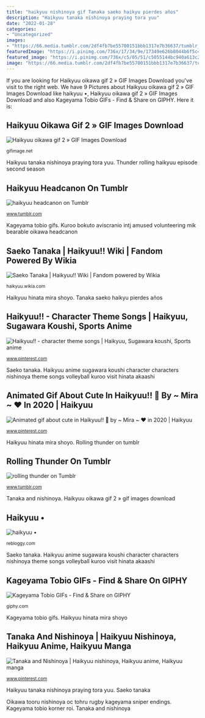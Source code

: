```yaml
---
title: "haikyuu nishinoya gif Tanaka saeko haikyu pierdes años"
description: "Haikyuu tanaka nishinoya praying tora yuu"
date: "2022-01-28"
categories:
- "Uncategorized"
images:
- "https://66.media.tumblr.com/2df4fb7be55700151bbb1317e7b36637/tumblr_inline_pp9jn1RyE01twm322_540.gif"
featuredImage: "https://i.pinimg.com/736x/17/34/9e/17349e626b8044b6f5c4f48f55bb20c4--haikyuu-volleyball-volleyball-anime.jpg"
featured_image: "https://i.pinimg.com/736x/c5/05/51/c5055144bc940a613c24e7f4773cbb04--funny-pics-hilarious.jpg"
image: "https://66.media.tumblr.com/2df4fb7be55700151bbb1317e7b36637/tumblr_inline_pp9jn1RyE01twm322_540.gif"
---
```


If you are looking for Haikyuu oikawa gif 2 » GIF Images Download you've visit to the right web. We have 9 Pictures about Haikyuu oikawa gif 2 » GIF Images Download like haikyuu •, Haikyuu oikawa gif 2 » GIF Images Download and also Kageyama Tobio GIFs - Find &amp; Share on GIPHY. Here it is:

## Haikyuu Oikawa Gif 2 » GIF Images Download

![Haikyuu oikawa gif 2 » GIF Images Download](https://gifimage.net/wp-content/uploads/2018/11/haikyuu-oikawa-gif-2.gif "Kuroo bokuto aviscranio intj amused volunteering mik bearable oikawa headcanon")

<small>gifimage.net</small>

Haikyuu tanaka nishinoya praying tora yuu. Thunder rolling haikyuu episode second season

## Haikyuu Headcanon On Tumblr

![haikyuu headcanon on Tumblr](https://66.media.tumblr.com/bb36b6944b297f60c9187e1398d24727/344a0ff4af03172f-bd/s2048x3072/7fa013790cb0fd92df60704f42b5284dad0f2e41.gif "Haikyuu headcanon on tumblr")

<small>www.tumblr.com</small>

Kageyama tobio gifs. Kuroo bokuto aviscranio intj amused volunteering mik bearable oikawa headcanon

## Saeko Tanaka | Haikyuu!! Wiki | Fandom Powered By Wikia

![Saeko Tanaka | Haikyuu!! Wiki | Fandom powered by Wikia](http://vignette2.wikia.nocookie.net/haikyuu/images/7/7e/Saeko2.png/revision/latest?cb=20151122230943 "Kuroo bokuto aviscranio intj amused volunteering mik bearable oikawa headcanon")

<small>haikyuu.wikia.com</small>

Haikyuu hinata mira shoyo. Tanaka saeko haikyu pierdes años

## Haikyuu!! - Character Theme Songs | Haikyuu, Sugawara Koushi, Sports Anime

![Haikyuu!! - character theme songs | Haikyuu, Sugawara koushi, Sports anime](https://i.pinimg.com/736x/17/34/9e/17349e626b8044b6f5c4f48f55bb20c4--haikyuu-volleyball-volleyball-anime.jpg "Haikyuu hinata mira shoyo")

<small>www.pinterest.com</small>

Saeko tanaka. Haikyuu anime sugawara koushi character characters nishinoya theme songs volleyball kuroo visit hinata akaashi

## Animated Gif About Cute In Haikyuu!! 🏐 By ~ Mira ~ ♥️ In 2020 | Haikyuu

![Animated gif about cute in Haikyuu!! 🏐 by ~ Mira ~ ♥️ in 2020 | Haikyuu](https://i.pinimg.com/736x/02/fb/72/02fb720810a978d6a90fd7f78aa1e0cf.jpg "Kageyama tobio gifs")

<small>www.pinterest.com</small>

Haikyuu hinata mira shoyo. Rolling thunder on tumblr

## Rolling Thunder On Tumblr

![rolling thunder on Tumblr](https://66.media.tumblr.com/2df4fb7be55700151bbb1317e7b36637/tumblr_inline_pp9jn1RyE01twm322_540.gif "Haikyuu hinata mira shoyo")

<small>www.tumblr.com</small>

Tanaka and nishinoya. Haikyuu oikawa gif 2 » gif images download

## Haikyuu •

![haikyuu •](http://33.media.tumblr.com/2446d3ba40b9e61bf3c068187298363d/tumblr_n7ow79OMZQ1txdjspo1_250.gif "Haikyuu oikawa gif 2 » gif images download")

<small>rebloggy.com</small>

Saeko tanaka. Haikyuu anime sugawara koushi character characters nishinoya theme songs volleyball kuroo visit hinata akaashi

## Kageyama Tobio GIFs - Find &amp; Share On GIPHY

![Kageyama Tobio GIFs - Find &amp; Share on GIPHY](https://media.giphy.com/media/136ry23QYAFziw/giphy.gif "Haikyuu hinata mira shoyo")

<small>giphy.com</small>

Kageyama tobio gifs. Haikyuu hinata mira shoyo

## Tanaka And Nishinoya | Haikyuu Nishinoya, Haikyuu Anime, Haikyuu Manga

![Tanaka and Nishinoya | Haikyuu nishinoya, Haikyuu anime, Haikyuu manga](https://i.pinimg.com/736x/c5/05/51/c5055144bc940a613c24e7f4773cbb04--funny-pics-hilarious.jpg "Animated gif about cute in haikyuu!! 🏐 by ~ mira ~ ♥️ in 2020")

<small>www.pinterest.com</small>

Haikyuu tanaka nishinoya praying tora yuu. Saeko tanaka

Oikawa tooru nishinoya oc tohru rugby kageyama sniper endings. Kageyama tobio korner roi. Tanaka and nishinoya
